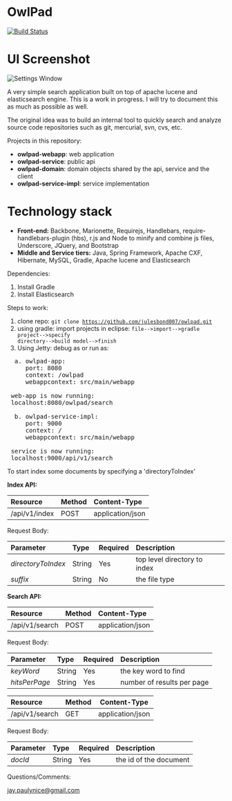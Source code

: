 OwlPad
==========
[![Build Status](https://travis-ci.org/julesbond007/owlpad.svg)](https://travis-ci.org/julesbond007/owlpad)

UI Screenshot
==========
![Settings Window](https://raw.github.com/julesbond007/owlpad/master/owlpad-webapp/src/main/webapp/resources/img/screenshot.png)

A very simple search application built on top of apache lucene and elasticsearch engine.  This is a work in progress.  I will try to document this as much as possible as well.

The original idea was to build an internal tool to quickly search and analyze source code repositories such as git, mercurial, svn, cvs, etc.

Projects in this repository: 

<ul>
<li><b>owlpad-webapp</b>: web application</li>
<li><b>owlpad-service</b>: public api</li>
<li><b>owlpad-domain</b>: domain objects shared by the api, service and the client</li>
<li><b>owlpad-service-impl</b>: service implementation</li>
</ul>

Technology stack
================
<ul>
<li><b>Front-end:</b> Backbone, Marionette, Requirejs, Handlebars, require-handlebars-plugin (hbs), r.js and Node to minify and combine js files, Underscore, JQuery, and Bootstrap</li>
<li><b>Middle and Service tiers:</b> Java, Spring Framework, Apache CXF, Hibernate, MySQL, Gradle, Apache lucene and Elasticsearch</li>
</ul>

Dependencies:
 
1. Install Gradle
2. Install Elasticsearch

Steps to work:

1. clone repo: 
  <code>git clone https://github.com/julesbond007/owlpad.git</code>
2. using gradle: import projects in eclipse:
  <code>file-->import-->gradle project-->specify directory-->build model-->finish</code>
3. Using Jetty: debug as or run as:
<pre>
  a. owlpad-app:
     port: 8080
     context: /owlpad
     webappcontext: src/main/webapp

 web-app is now running: 
 localhost:8080/owlpad/search

  b. owlpad-service-impl:
     port: 9000
     context: /
     webappcontext: src/main/webapp

 service is now running: 
 localhost:9000/api/v1/search
</pre>

<p>To start index some documents by specifying a 'directoryToIndex'</p>

<b>Index API:</b>

| Resource      | Method        | Content-Type      |
| :-------------|:--------------|:------------------|
| /api/v1/index | POST          | application/json  |

Request Body:

| Parameter          | Type       | Required |   Description                |
| :------------------|:-----------|:---------|:-----------------------------|
| *directoryToIndex* | String     | Yes      | top level directory to index |
| *suffix*           | String     | No       |the file type                 |

<b>Search API:</b>

| Resource       | Method        | Content-Type      |
| :--------------|:--------------|:------------------|
| /api/v1/search | POST          | application/json  |

Request Body:

| Parameter         | Type       | Required |   Description                  |
| :-----------------|:-----------|:---------|:-------------------------------|
| *keyWord*         | String     |Yes       | the key word to find           |
| *hitsPerPage*     | String     |Yes       | number of results per page     |


| Resource       | Method       | Content-Type     |
| :------------- |:-------------|------------------|
| /api/v1/search | GET          | application/json |

Request Body:

| Parameter         | Type       | Required |   Description         |
| ------------------|:-----------|:---------|:----------------------|
| *docId*           | String     | Yes      |the id of the document |
Questions/Comments:

jay.paulynice@gmail.com
